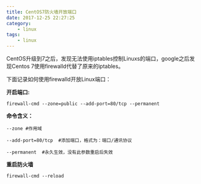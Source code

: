```yaml
---
title: CentOS7防火墙开放端口
date: 2017-12-25 22:27:25
category:
    - linux
tags:
    - linux
---
```

CentOS升级到7之后，发现无法使用iptables控制Linuxs的端口，google之后发现Centos 7使用firewalld代替了原来的iptables。

下面记录如何使用firewalld开放Linux端口：

**开启端口:**
```
firewall-cmd --zone=public --add-port=80/tcp --permanent
```

**命令含义：**

```
--zone #作用域

--add-port=80/tcp  #添加端口，格式为：端口/通讯协议

--permanent  #永久生效，没有此参数重启后失效
```

**重启防火墙**
```
firewall-cmd --reload
```